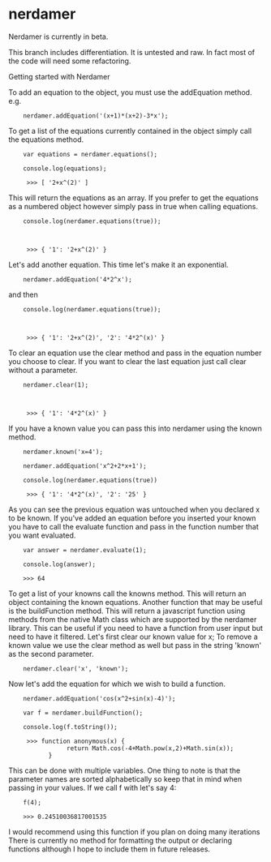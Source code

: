 nerdamer
========
Nerdamer is currently in beta.

This branch includes differentiation.
It is untested and raw. In fact most of the code will need some refactoring.


Getting started with Nerdamer

To add an equation to the object, you must use the addEquation method.
e.g.


        nerdamer.addEquation('(x+1)*(x+2)-3*x');
        


To get a list of the equations currently contained in the object simply call the equations method.



        var equations = nerdamer.equations();
        
        console.log(equations);

         >>> [ '2+x^(2)' ]

        

This will return the equations as an array. If you prefer to get the equations as a numbered object however simply pass in true when calling equations.


        console.log(nerdamer.equations(true));
        


         >>> { '1': '2+x^(2)' }
        


Let's add another equation. This time let's make it an exponential.


        nerdamer.addEquation('4*2^x');
        

and then


        console.log(nerdamer.equations(true));
        


         >>> { '1': '2+x^(2)', '2': '4*2^(x)' }
        


To clear an equation use the clear method and pass in the equation number you choose to clear. If you want to clear the last equation just call clear without a parameter.


        nerdamer.clear(1);
        


         >>> { '1': '4*2^(x)' }
        


If you have a known value you can pass this into nerdamer using the known method.


        nerdamer.known('x=4');

        nerdamer.addEquation('x^2+2*x+1');

        console.log(nerdamer.equations(true))

         >>> { '1': '4*2^(x)', '2': '25' }
        

As you can see the previous equation was untouched when you declared x to be known.
If you've added an equation before you inserted your known you have to call the evaluate function and pass in the function number that you want evaluated.



        var answer = nerdamer.evaluate(1);
        
        console.log(answer);
        
        >>> 64
            
        

To get a list of your knowns call the knowns method.
This will return an object containing the known equations. Another function that may be useful is the buildFunction method. This will return a javascript function using methods from the native Math class which are supported by the nerdamer library. This can be useful if you need to have a function from user input but need to have it filtered.
Let's first clear our known value for x;
To remove a known value we use the clear method as well but pass in the string 'known' as the second parameter.


        nerdamer.clear('x', 'known');
        

Now let's add the equation for which we wish to build a function.



        nerdamer.addEquation('cos(x^2+sin(x)-4)');

        var f = nerdamer.buildFunction();

        console.log(f.toString());

         >>> function anonymous(x) {
                    return Math.cos(-4+Math.pow(x,2)+Math.sin(x));
               }

        

This can be done with multiple variables. One thing to note is that the parameter names are sorted alphabetically so keep that in mind when passing in your values.
If we call f with let's say 4:



        f(4);

        >>> 0.24510036817001535

        

I would recommend using this function if you plan on doing many iterations
There is currently no method for formatting the output or declaring functions although I hope to include them in future releases.
